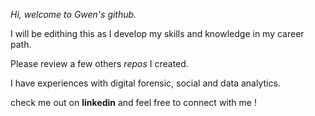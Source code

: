 *Hi, welcome to Gwen's github.*

I will be edithing this as I develop my skills and knowledge in my career path. 

Please review a few others *repos* I created. 

I have experiences with digital forensic, social and data analytics. 

check me out on **linkedin** and feel free to connect with me !
